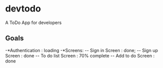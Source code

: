 # devtodo

A ToDo  App for developers

## Goals
-*Authentication : loading
-*Screens:
  -- Sign in  Screen : done;
  -- Sign up Screen : done
  -- To do list Screen : 70% complete
  -- Add to do Screen : done


